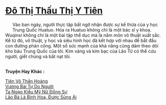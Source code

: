 <a href="https://truyentiki.com/do-thi-thau-thi-y-tien.33583/" title="Đô Thị Thấu Thị Y Tiên"><h1>Đô Thị Thấu Thị Y Tiên</h1></a><div style="display:table"><img align="right" style="float: left; padding: 10px;" src="https://truyentiki.com/images/story/200x260/33583.jpg" alt="">Vào ban ngày, người thực tập bất ngờ nhận được sự kế thừa của y học Trung Quốc Huatuo. Hóa ra Huatuo không chỉ là một bác sĩ y khoa. Wuqinxi không chỉ là một bài tập thể dục mà là năm môn võ thuật xuất sắc. Kể từ đó, võ thuật, y học và siêu hình học đã kết hợp với nhau để bắt đầu con đường phản công. Một số sức mạnh của khả năng cũng dám theo dõi kho báu Trung Quốc của tôi. Kim vàng và kim bạc của Lão Tử có thể cứu người, giết chúng và bắt nạt tôi.</div><p><br><b>Truyện Hay Khác :</b></p><a href="https://truyentiki.com/tien-vo-than-hoang.33582/" alt="Tiên Võ Thần Hoàng">Tiên Võ Thần Hoàng</a><br/><a href="https://github.com/nownovels/top500/tree/master/truyenhay/33604/" alt="Vương Bài Tự Do Người">Vương Bài Tự Do Người</a><br/><a href="https://github.com/nownovels/top500/tree/master/truyenhay/33781/" alt="Ta Ngạo Kiều Mỹ Nữ Đồng Sự">Ta Ngạo Kiều Mỹ Nữ Đồng Sự</a><br/><a href="https://github.com/nownovels/top500/tree/master/truyenhay/33830/" alt="Lão Bà Là Bình Hoa, Được Sủng Ái">Lão Bà Là Bình Hoa, Được Sủng Ái</a><br/>